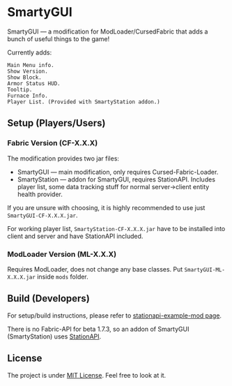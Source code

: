 # SmartyGUI

SmartyGUI — a modification for ModLoader/CursedFabric that adds a bunch of useful things to the game!

Currently adds:

    Main Menu info.
    Show Version.
    Show Block.
    Armor Status HUD.
    Tooltip.
    Furnace Info.
    Player List. (Provided with SmartyStation addon.)

## Setup (Players/Users)

### Fabric Version (CF-X.X.X)

The modification provides two jar files:
- SmartyGUI — main modification, only requires Cursed-Fabric-Loader.
- SmartyStation — addon for SmartyGUI, requires StationAPI. Includes player list, some data tracking stuff for normal server->client entity health provider.

If you are unsure with choosing, it is highly recommended to use just `SmartyGUI-CF-X.X.X.jar`.

For working player list, `SmartyStation-CF-X.X.X.jar` have to be installed into client and server and have StationAPI included.

### ModLoader Version (ML-X.X.X)

Requires ModLoader, does not change any base classes. Put `SmartyGUI-ML-X.X.X.jar` inside `mods` folder.


## Build (Developers)

For setup/build instructions, please refer to [stationapi-example-mod page](https://github.com/calmilamsy/stationapi-example-mod).

There is no Fabric-API for beta 1.7.3, so an addon of SmartyGUI (SmartyStation) uses [StationAPI](https://github.com/ModificationStation/StationAPI).

## License
The project is under [MIT License](https://raw.githubusercontent.com/ChessChicken-KZ/SmartyGUI/local/LICENSE). Feel free to look at it.
